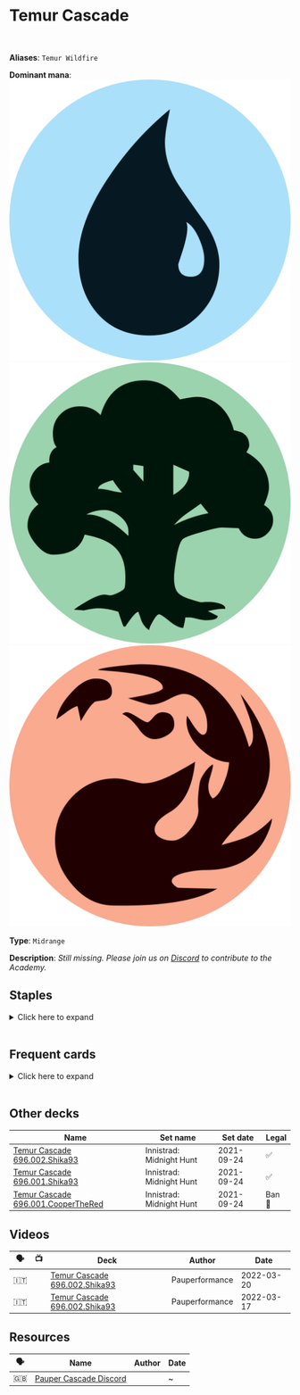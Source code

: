 <!-- This page is automatically generated by Myr: do not update it manually. Changes directly applied here will be lost. -->
# Temur Cascade
<br/>

**Aliases**: `Temur Wildfire`


**Dominant mana**: <img src="../resources/images/mana/U.png" class="dominant-mana-icon"/> <img src="../resources/images/mana/G.png" class="dominant-mana-icon"/> <img src="../resources/images/mana/R.png" class="dominant-mana-icon"/>

**Type**: `Midrange`

**Description**: _Still missing. Please join us on [Discord](https://discord.gg/fYQbpjjkQ3) to contribute to the Academy._


## **Staples**

<details>
  <summary>Click here to expand</summary>
<a href="https://scryfall.com/card/cmr/216/annoyed-altisaur"><img src="https://c1.scryfall.com/file/scryfall-cards/normal/front/7/5/7536d618-0c98-45bb-913b-b8117b4acf87.jpg?1608910542" class="archetype-card rounded-image"/></a>
<a href="https://scryfall.com/card/cmr/163/boarding-party"><img src="https://c1.scryfall.com/file/scryfall-cards/normal/front/1/8/186adacf-434b-475b-9b85-749615ae002b.jpg?1608910069" class="archetype-card rounded-image"/></a>
<a href="https://scryfall.com/card/c21/115/brainstorm"><img src="https://c1.scryfall.com/file/scryfall-cards/normal/front/0/3/0359f212-9564-41a9-870b-d2c57455a695.jpg?1617910233" class="archetype-card rounded-image"/></a>
<a href="https://scryfall.com/card/znr/137/cleansing-wildfire"><img src="https://c1.scryfall.com/file/scryfall-cards/normal/front/4/9/492d77e5-acc6-41b8-8930-f39d69234919.jpg?1604196948" class="archetype-card rounded-image"/></a>
<a href="https://scryfall.com/card/2xm/125/galvanic-blast"><img src="https://c1.scryfall.com/file/scryfall-cards/normal/front/0/c/0cf8cb1e-314a-4894-82df-f9812825f52e.jpg?1599706326" class="archetype-card rounded-image"/></a>
<a href="https://scryfall.com/card/mh1/125/geomancers-gambit"><img src="https://c1.scryfall.com/file/scryfall-cards/normal/front/2/3/23b67031-76b8-4511-a6dc-433d9450496e.jpg?1562201839" class="archetype-card rounded-image"/></a>
<a href="https://scryfall.com/card/jmp/342/lightning-bolt"><img src="https://c1.scryfall.com/file/scryfall-cards/normal/front/c/e/ce711943-c1a1-43a0-8b89-8d169cfb8e06.jpg?1618695786" class="archetype-card rounded-image"/></a>
<a href="https://scryfall.com/card/khc/42/mulldrifter"><img src="https://c1.scryfall.com/file/scryfall-cards/normal/front/3/4/345fd005-5052-4500-a260-3649500e21f4.jpg?1620529648" class="archetype-card rounded-image"/></a>
<a href="https://scryfall.com/card/c21/202/pulse-of-murasa"><img src="https://c1.scryfall.com/file/scryfall-cards/normal/front/a/4/a4b9f8f4-d704-4f16-8495-cf8185285859.jpg?1618251902" class="archetype-card rounded-image"/></a>
<a href="https://scryfall.com/card/khm/192/sarulfs-packmate"><img src="https://c1.scryfall.com/file/scryfall-cards/normal/front/6/0/6061113e-7dd8-4739-b4dd-55bb7f9e39a2.jpg?1614989599" class="archetype-card rounded-image"/></a>
</details><br/>



## **Frequent cards**

<details>
  <summary>Click here to expand</summary>
<a href="https://scryfall.com/card/cmr/410/abrade"><img src="https://c1.scryfall.com/file/scryfall-cards/normal/front/d/2/d27d5b87-6dfc-4b99-822b-f6f8489ad275.jpg?1608912224" class="archetype-card rounded-image"/></a>
<a href="https://scryfall.com/card/mid/128/ardent-elementalist"><img src="https://c1.scryfall.com/file/scryfall-cards/normal/front/f/5/f58592f7-1df5-428d-9dde-e6acd9a5d1d5.jpg?1631298072" class="archetype-card rounded-image"/></a>
<a href="https://scryfall.com/card/c20/67/bonders-ornament"><img src="https://c1.scryfall.com/file/scryfall-cards/normal/front/5/a/5afe425c-50a7-4d29-ac14-0edb094fc770.jpg?1594696192" class="archetype-card rounded-image"/></a>
<a href="https://scryfall.com/card/cmr/171/crimson-fleet-commodore"><img src="https://c1.scryfall.com/file/scryfall-cards/normal/front/c/9/c90fdccf-30a6-40ee-9b35-83a6ee5c0681.jpg?1608910146" class="archetype-card rounded-image"/></a>
<a href="https://scryfall.com/card/cmr/224/entourage-of-trest"><img src="https://c1.scryfall.com/file/scryfall-cards/normal/front/8/7/87e65427-1191-4f5a-b4ca-c383eecd274e.jpg?1608910615" class="archetype-card rounded-image"/></a>
<a href="https://scryfall.com/card/cmr/178/fiery-cannonade"><img src="https://c1.scryfall.com/file/scryfall-cards/normal/front/3/9/396f1cdf-712b-4518-a0e8-0039303dccdc.jpg?1608910204" class="archetype-card rounded-image"/></a>
<a href="https://scryfall.com/card/m21/193/llanowar-visionary"><img src="https://c1.scryfall.com/file/scryfall-cards/normal/front/d/6/d6e23afa-7e08-4049-baf0-d4d0134ba2c8.jpg?1594737093" class="archetype-card rounded-image"/></a>
</details><br/>





## **Other decks**

| Name | Set name | Set date | Legal |
| -----| -------- | -------- | ----- |
| [Temur Cascade 696.002.Shika93](https://www.mtggoldfish.com/deck/4679974) | Innistrad: Midnight Hunt | 2021-09-24 | ✅ |
| [Temur Cascade 696.001.Shika93](https://www.mtggoldfish.com/deck/4353988) | Innistrad: Midnight Hunt | 2021-09-24 | ✅ |
| [Temur Cascade 696.001.CooperTheRed](https://www.mtggoldfish.com/deck/4353987) | Innistrad: Midnight Hunt | 2021-09-24 | Ban 🔨 |




## **Videos**

| 🗣️ | 📺 | Deck | Author | Date |
| -- | -- | ---- | ------ | ---- |
| 🇮🇹 | <i class="fa-brands fa-youtube"></i> | [Temur Cascade 696.002.Shika93](https://www.youtube.com/watch?v=St6w7MTBabQ) | Pauperformance | 2022-03-20   |
| 🇮🇹 | <i class="fa-brands fa-youtube"></i> | [Temur Cascade 696.002.Shika93](https://www.youtube.com/watch?v=yocuMcUPGBA) | Pauperformance | 2022-03-17   |




## **Resources**

| 🗣️ | Name | Author | Date |
| -- | ---- | ------ | ---- |
| 🇬🇧 | <a target="_blank" href="https://discord.gg/2qf7KsVE">Pauper Cascade Discord</a> | <i class="fa-brands fa-discord"></i> | ~            |

